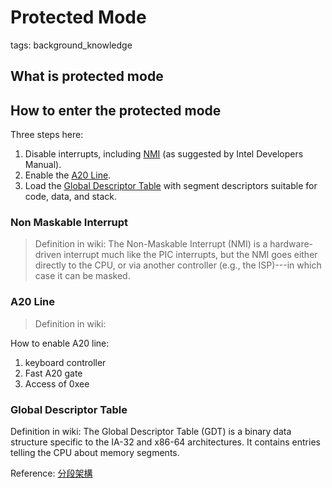 # Protected Mode
tags: background_knowledge

## What is protected mode

## How to enter the protected mode
Three steps here:
1. Disable interrupts, including [NMI](https://wiki.osdev.org/Non_Maskable_Interrupt) (as suggested by Intel Developers Manual).
2. Enable the [A20 Line](https://wiki.osdev.org/A20_Line).
3. Load the [Global Descriptor Table](https://wiki.osdev.org/Global_Descriptor_Table) with segment descriptors suitable for code, data, and stack.

### Non Maskable Interrupt
> Definition in wiki:
> The Non-Maskable Interrupt (NMI) is a hardware-driven interrupt much like the PIC interrupts, but the NMI goes either directly to the CPU, or via another controller (e.g., the ISP)---in which case it can be masked.


### A20 Line
> Definition in wiki:


How to enable A20 line:
1. keyboard controller
2. Fast A20 gate
3. Access of 0xee

### Global Descriptor Table
Definition in wiki:
The Global Descriptor Table (GDT) is a binary data structure specific to the IA-32 and x86-64 architectures. It contains entries telling the CPU about memory segments. 



Reference:
[分段架構](https://www.csie.ntu.edu.tw/~wcchen/asm98/asm/proj/b85506061/chap2/segment.html)